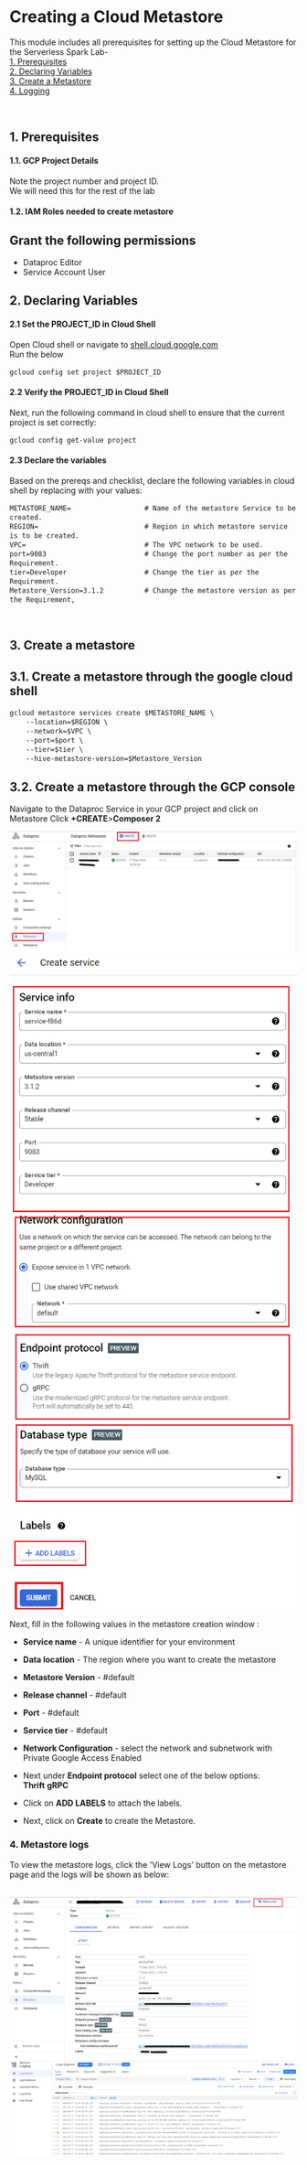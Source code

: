 # Creating a Cloud Metastore

This module includes all prerequisites for setting up the Cloud Metastore for the Serverless Spark Lab-<br>
[1. Prerequisites](06-metastore-creation.md#1-prerequisites)<br>
[2. Declaring Variables](06-metastore-creation.md#2-declaring-variables)<br>
[3. Create a Metastore](06-metastore-creation.md#3-create-a-metastore)<br>
[4. Logging](06-metastore-creation.md#4-metastore-logs)

<br>

## 1. Prerequisites

#### 1.1. GCP Project Details
Note the project number and project ID. <br>
We will need this for the rest of the lab

#### 1.2. IAM Roles needed to create metastore
Grant the following permissions
-
- Dataproc Editor
- Service Account User

## 2. Declaring Variables

#### 2.1 Set the PROJECT_ID in Cloud Shell

Open Cloud shell or navigate to [shell.cloud.google.com](https://shell.cloud.google.com)<br>
Run the below
```
gcloud config set project $PROJECT_ID

```

####  2.2 Verify the PROJECT_ID in Cloud Shell

Next, run the following command in cloud shell to ensure that the current project is set correctly:

```
gcloud config get-value project
```

####  2.3 Declare the variables

Based on the prereqs and checklist, declare the following variables in cloud shell by replacing with your values:

```
METASTORE_NAME=                  # Name of the metastore Service to be created.
REGION=                          # Region in which metastore service is to be created.
VPC=                             # The VPC network to be used.
port=9083                        # Change the port number as per the Requirement.
tier=Developer                   # Change the tier as per the Requirement.
Metastore_Version=3.1.2          # Change the metastore version as per the Requirement,

```

<br>


## 3. Create a metastore

## 3.1. Create a metastore through the google cloud shell

```
gcloud metastore services create $METASTORE_NAME \
    --location=$REGION \
    --network=$VPC \
    --port=$port \
    --tier=$tier \
    --hive-metastore-version=$Metastore_Version
```

## 3.2. Create a metastore through the GCP console

Navigate to the Dataproc Service in your GCP project and click on Metastore
Click **+CREATE**>**Composer 2**

<kbd>
<img src=../images/meta.png />
</kbd>

<br>
<kbd>
<img src=../images/meta01.png />
</kbd>

<br>
<kbd>
<img src=../images/meta02.png />
</kbd>

<br>

Next, fill in the following values in the metastore creation window :

- **Service name**   - A unique identifier for your environment
- **Data location**     - The region where you want to create the metastore
- **Metastore Version**    - #default
- **Release channel** - #default
- **Port** - #default
- **Service tier** - #default
- **Network Configuration** - select the network and subnetwork with Private Google Access Enabled

- Next under **Endpoint protocol** select one of the below options: <br>
**Thrift**
**gRPC**

- Click on **ADD LABELS** to attach the labels.
- Next, click on **Create** to create the Metastore.


### 4. Metastore logs

To view the metastore logs, click the 'View Logs' button on the metastore page and the logs will be shown as below:

<br>

<kbd>
<img src=../images/meta_logs01.png />
</kbd>

<kbd>
<img src=../images/meta_logs02.png />
</kbd>

<br>
